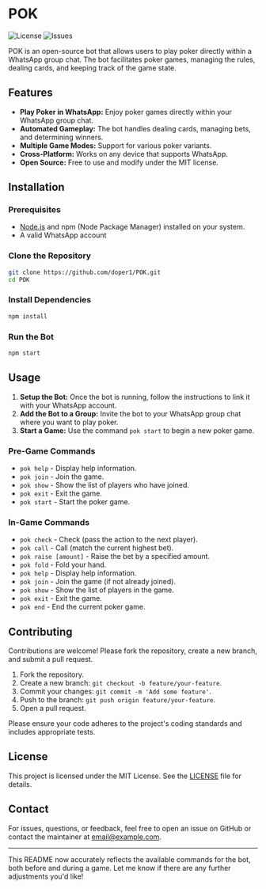 # POK

![License](https://img.shields.io/github/license/doper1/POK)
![Issues](https://img.shields.io/github/issues/doper1/POK)

POK is an open-source bot that allows users to play poker directly within a WhatsApp group chat. The bot facilitates poker games, managing the rules, dealing cards, and keeping track of the game state.

## Features

- **Play Poker in WhatsApp:** Enjoy poker games directly within your WhatsApp group chat.
- **Automated Gameplay:** The bot handles dealing cards, managing bets, and determining winners.
- **Multiple Game Modes:** Support for various poker variants.
- **Cross-Platform:** Works on any device that supports WhatsApp.
- **Open Source:** Free to use and modify under the MIT license.

## Installation

### Prerequisites

- [Node.js](https://nodejs.org/) and npm (Node Package Manager) installed on your system.
- A valid WhatsApp account

### Clone the Repository

```bash
git clone https://github.com/doper1/POK.git
cd POK
```

### Install Dependencies

```bash
npm install
```

### Run the Bot

```bash
npm start
```

## Usage

1. **Setup the Bot:** Once the bot is running, follow the instructions to link it with your WhatsApp account.
2. **Add the Bot to a Group:** Invite the bot to your WhatsApp group chat where you want to play poker.
3. **Start a Game:** Use the command `pok start` to begin a new poker game.

### Pre-Game Commands

- `pok help` - Display help information.
- `pok join` - Join the game.
- `pok show` - Show the list of players who have joined.
- `pok exit` - Exit the game.
- `pok start` - Start the poker game.

### In-Game Commands

- `pok check` - Check (pass the action to the next player).
- `pok call` - Call (match the current highest bet).
- `pok raise [amount]` - Raise the bet by a specified amount.
- `pok fold` - Fold your hand.
- `pok help` - Display help information.
- `pok join` - Join the game (if not already joined).
- `pok show` - Show the list of players in the game.
- `pok exit` - Exit the game.
- `pok end` - End the current poker game.

## Contributing

Contributions are welcome! Please fork the repository, create a new branch, and submit a pull request.

1. Fork the repository.
2. Create a new branch: `git checkout -b feature/your-feature`.
3. Commit your changes: `git commit -m 'Add some feature'`.
4. Push to the branch: `git push origin feature/your-feature`.
5. Open a pull request.

Please ensure your code adheres to the project's coding standards and includes appropriate tests.

## License

This project is licensed under the MIT License. See the [LICENSE](LICENSE) file for details.

## Contact

For issues, questions, or feedback, feel free to open an issue on GitHub or contact the maintainer at [email@example.com](mailto:email@example.com).

---

This README now accurately reflects the available commands for the bot, both before and during a game. Let me know if there are any further adjustments you'd like!
